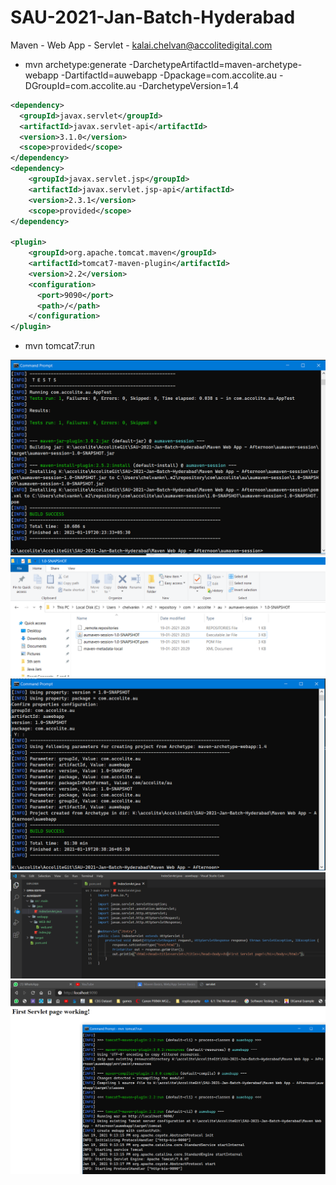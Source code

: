 # SAU-2021-Jan-Batch-Hyderabad

Maven - Web App - Servlet - kalai.chelvan@accolitedigital.com

- mvn archetype:generate -DarchetypeArtifactId=maven-archetype-webapp -DartifactId=auwebapp -Dpackage=com.accolite.au -DGroupId=com.accolite.au -DarchetypeVersion=1.4

```xml
<dependency>
  <groupId>javax.servlet</groupId>
  <artifactId>javax.servlet-api</artifactId>
  <version>3.1.0</version>
  <scope>provided</scope>
</dependency>
<dependency>
    <groupId>javax.servlet.jsp</groupId>
    <artifactId>javax.servlet.jsp-api</artifactId>
    <version>2.3.1</version>
    <scope>provided</scope>
</dependency>

<plugin>
    <groupId>org.apache.tomcat.maven</groupId>
    <artifactId>tomcat7-maven-plugin</artifactId>
    <version>2.2</version>
    <configuration>
      <port>9090</port>
      <path>/</path>
    </configuration>
</plugin>
```

- mvn tomcat7:run

![sc1](https://raw.githubusercontent.com/kalaichelvan-kn/SAU-2021-Jan-Batch-Hyderabad/main/Maven%20Web%20App%20-%20Afternoon/installcmd.PNG)
![sc2](https://raw.githubusercontent.com/kalaichelvan-kn/SAU-2021-Jan-Batch-Hyderabad/main/Maven%20Web%20App%20-%20Afternoon/installpath.PNG)
![sc3](https://raw.githubusercontent.com/kalaichelvan-kn/SAU-2021-Jan-Batch-Hyderabad/main/Maven%20Web%20App%20-%20Afternoon/webappcreate.PNG)
![sc4](https://raw.githubusercontent.com/kalaichelvan-kn/SAU-2021-Jan-Batch-Hyderabad/main/Maven%20Web%20App%20-%20Afternoon/servletcode.PNG)
![sc5](https://raw.githubusercontent.com/kalaichelvan-kn/SAU-2021-Jan-Batch-Hyderabad/main/Maven%20Web%20App%20-%20Afternoon/tomcatrun.PNG)